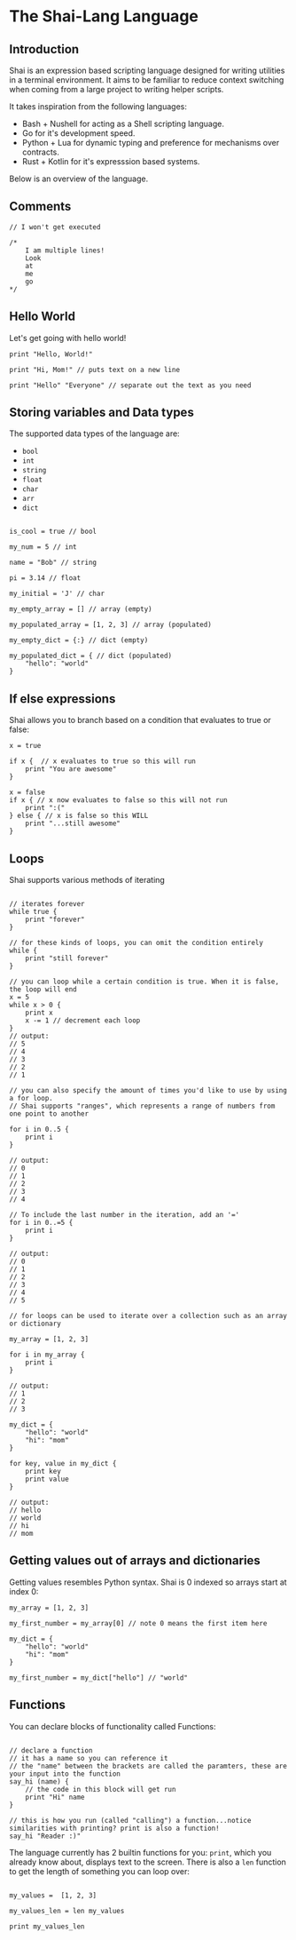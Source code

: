 # The Shai-Lang Language

## Introduction

Shai is an expression based scripting language designed for writing utilities in a terminal environment. It aims to be familiar to reduce context switching when coming from a large project to writing helper scripts.

It takes inspiration from the following languages:

- Bash + Nushell for acting as a Shell scripting language.
- Go for it's development speed.
- Python + Lua for dynamic typing and preference for mechanisms over contracts.
- Rust + Kotlin for it's expresssion based systems.

Below is an overview of the language.

## Comments

```
// I won't get executed

/*
    I am multiple lines!
    Look
    at
    me
    go
*/
```

## Hello World

Let's get going with hello world!

```
print "Hello, World!"

print "Hi, Mom!" // puts text on a new line

print "Hello" "Everyone" // separate out the text as you need
```

## Storing variables and Data types

The supported data types of the language are:

- `bool`
- `int`
- `string`
- `float`
- `char`
- `arr`
- `dict`

```

is_cool = true // bool

my_num = 5 // int

name = "Bob" // string

pi = 3.14 // float

my_initial = 'J' // char

my_empty_array = [] // array (empty)

my_populated_array = [1, 2, 3] // array (populated)

my_empty_dict = {:} // dict (empty)

my_populated_dict = { // dict (populated)
    "hello": "world"
}

```

## If else expressions

Shai allows you to branch based on a condition that evaluates to true or false:

```
x = true

if x {  // x evaluates to true so this will run
    print "You are awesome"
}

x = false
if x { // x now evaluates to false so this will not run
    print ":("
} else { // x is false so this WILL
    print "...still awesome"
}

```

## Loops

Shai supports various methods of iterating

```

// iterates forever
while true {
    print "forever"
}

// for these kinds of loops, you can omit the condition entirely
while {
    print "still forever"
}

// you can loop while a certain condition is true. When it is false, the loop will end
x = 5
while x > 0 {
    print x
    x -= 1 // decrement each loop
}
// output:
// 5
// 4
// 3
// 2
// 1

// you can also specify the amount of times you'd like to use by using a for loop.
// Shai supports "ranges", which represents a range of numbers from one point to another

for i in 0..5 {
    print i
}

// output:
// 0
// 1
// 2
// 3
// 4

// To include the last number in the iteration, add an '='
for i in 0..=5 {
    print i
}

// output:
// 0
// 1
// 2
// 3
// 4
// 5

// for loops can be used to iterate over a collection such as an array or dictionary

my_array = [1, 2, 3]

for i in my_array {
    print i
}

// output:
// 1
// 2
// 3

my_dict = {
    "hello": "world"
    "hi": "mom"
}

for key, value in my_dict {
    print key
    print value
}

// output:
// hello
// world
// hi
// mom

```

## Getting values out of arrays and dictionaries

Getting values resembles Python syntax. Shai is 0 indexed so arrays start at index 0:

```
my_array = [1, 2, 3]

my_first_number = my_array[0] // note 0 means the first item here

my_dict = {
    "hello": "world"
    "hi": "mom"
}

my_first_number = my_dict["hello"] // "world"

```

## Functions

You can declare blocks of functionality called Functions:

```

// declare a function
// it has a name so you can reference it
// the "name" between the brackets are called the paramters, these are your input into the function
say_hi (name) {
    // the code in this block will get run
    print "Hi" name
}

// this is how you run (called "calling") a function...notice similarities with printing? print is also a function!
say_hi "Reader :)"

```

The language currently has 2 builtin functions for you: `print`, which you already know about, displays text to the screen. There is also a `len` function to get the length of something you can loop over:

```

my_values =  [1, 2, 3]

my_values_len = len my_values

print my_values_len

```

